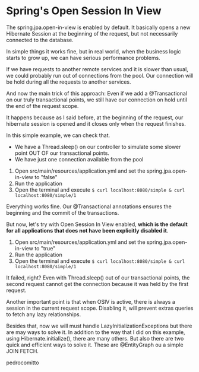 # Spring's Open Session In View

The spring.jpa.open-in-view is enabled by default. It basically opens a new Hibernate Session at the beginning of the request, but not necessarily connected to the database.

In simple things it works fine, but in real world, when the business logic starts to grow up, we can have serious performance problems.

If we have requests to another remote services and it is slower than usual, we could probably run out of connections from the pool. 
Our connection will be hold during all the requests to another services.

And now the main trick of this approach: Even if we add a @Transactional on our truly transactional points, we still have our connection on hold until the end of the request scope.

It happens because as I said before, at the beginning of the request, our hibernate session is opened and it closes only when the request finishes.

In this simple example, we can check that.

- We have a Thread.sleep() on our controller to simulate some slower point OUT OF our transactional points.
- We have just one connection available from the pool

1. Open src/main/resources/application.yml and set the spring.jpa.open-in-view to "false"
2. Run the application
3. Open the terminal and execute ``` $ curl localhost:8080/simple & curl localhost:8080/simple/1 ```

Everything works fine. Our @Transactional annotations ensures the beginning and the commit of the transactions.

But now, let's try with Open Session In View enabled, **which is the default for all applications that does not have been explicitly disabled it**.

1. Open src/main/resources/application.yml and set the spring.jpa.open-in-view to "true"
2. Run the application
3. Open the terminal and execute ``` $ curl localhost:8080/simple & curl localhost:8080/simple/1 ``` 

It failed, right? Even with Thread.sleep() out of our transactional points, the second request cannot get the connection because it was held by the first request. 

Another important point is that when OSIV is active, there is always a session in the current request scope. Disabling it, will prevent extras queries to fetch any lazy relationships.

Besides that, now we will must handle LazyInitializationExceptions but there are may ways to solve it. In addition to the way that I did on this example, using Hibernate.initialize(), there are many others. But also there are two quick and efficient ways to solve it. These are @EntityGraph ou a simple JOIN FETCH.

pedrocomitto
